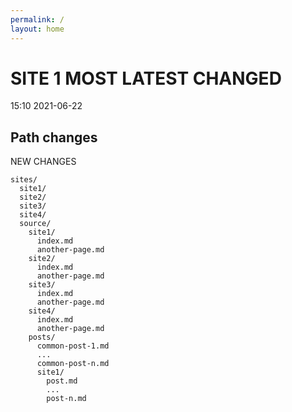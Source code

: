 ```yaml
---
permalink: /
layout: home
---
```

# SITE 1 MOST LATEST CHANGED

15:10 2021-06-22
## Path changes

NEW CHANGES

```
sites/
  site1/
  site2/
  site3/
  site4/
  source/
    site1/
      index.md
      another-page.md
    site2/
      index.md
      another-page.md
    site3/
      index.md
      another-page.md
    site4/
      index.md
      another-page.md
    posts/
      common-post-1.md
      ...
      common-post-n.md
      site1/
        post.md
        ...
        post-n.md
```